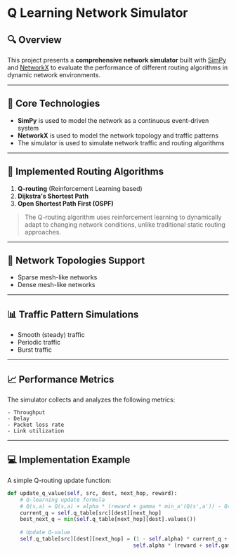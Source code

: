 # Q Learning Network Simulator

## 🔍 Overview

This project presents a **comprehensive network simulator** built with [SimPy](https://simpy.readthedocs.io/) and [NetworkX](https://networkx.org/) to evaluate the performance of different routing algorithms in dynamic network environments.

---

## 🧰 Core Technologies

- **SimPy** is used to model the network as a continuous event-driven system
- **NetworkX** is used to model the network topology and traffic patterns
- The simulator is used to simulate network traffic and routing algorithms

---

## 🧠 Implemented Routing Algorithms

1. **Q-routing** (Reinforcement Learning based)
2. **Dijkstra's Shortest Path**
3. **Open Shortest Path First (OSPF)**

> The Q-routing algorithm uses reinforcement learning to dynamically adapt to changing network conditions, unlike traditional static routing approaches.

---

## 🔄 Network Topologies Support

* Sparse mesh-like networks
* Dense mesh-like networks

---

## 📊 Traffic Pattern Simulations

* Smooth (steady) traffic
* Periodic traffic
* Burst traffic

---

## 📈 Performance Metrics

The simulator collects and analyzes the following metrics:

```
- Throughput
- Delay
- Packet loss rate
- Link utilization
```

---

## 💻 Implementation Example

A simple Q-routing update function:

```python
def update_q_value(self, src, dest, next_hop, reward):
    # Q-learning update formula
    # Q(s,a) = Q(s,a) + alpha * (reward + gamma * min_a'(Q(s',a')) - Q(s,a))
    current_q = self.q_table[src][dest][next_hop]
    best_next_q = min(self.q_table[next_hop][dest].values())
    
    # Update Q-value
    self.q_table[src][dest][next_hop] = (1 - self.alpha) * current_q + \
                                        self.alpha * (reward + self.gamma * best_next_q)
``` 